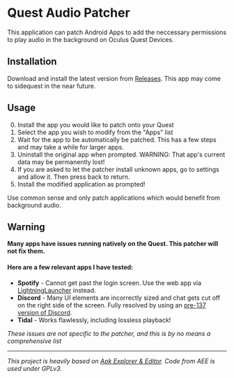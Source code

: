 # Quest Audio Patcher
This application can patch Android Apps to add the neccessary permissions to play audio in the background on Oculus Quest Devices.

## Installation
Download and install the latest version from [Releases](https://github.com/threethan/QuestAudioPatcher/releases). This app may come to sidequest in the near future.

## Usage
0. Install the app you would like to patch onto your Quest
1. Select the app you wish to modify from the "Apps" list
2. Wait for the app to be automatically be patched. This has a few steps and may take a while for larger apps.
3. Uninstall the original app when prompted. WARNING: That app\'s current data may be permanently lost!
4. If you are asked to let the patcher install unknown apps, go to settings and allow it. Then press back to return.
5. Install the modified application as prompted!

Use common sense and only patch applications which would benefit from background audio.
   
## Warning
**Many apps have issues running natively on the Quest. This patcher will not fix them.**
#### Here are a few relevant apps I have tested:
- **Spotify** - Cannot get past the login screen. Use the web app via [LightningLauncher](https://github.com/threethan/LightningLauncher/releases/) instead.
- **Discord** - Many UI elements are incorrectly sized and chat gets cut off on the right side of the screen. Fully resolved by using an [pre-137 version of Discord](https://www.apkmirror.com/apk/discord-inc/discord-chat-for-gamers/discord-chat-for-gamers-126-21-stable-release/discord-talk-chat-hang-out-126-21-stable-android-apk-download/download/?key=524e8c97e18586f13183d87e42aaa18914bcbb38).
- **Tidal** - Works flawlessly, including lossless playback!

*These issues are not specific to the patcher, and this is by no means a comprehensive list*

---


*This project is heavily based on [Apk Explorer & Editor](https://github.com/apk-editor/APK-Explorer-Editor). Code from AEE is used under GPLv3.*
